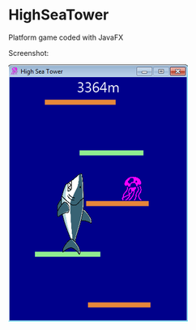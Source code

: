 # HighSeaTower
Platform game coded with JavaFX

Screenshot:

![alt text](https://github.com/adamkayal/HighSeaTower/blob/master/Screenshot.png)
